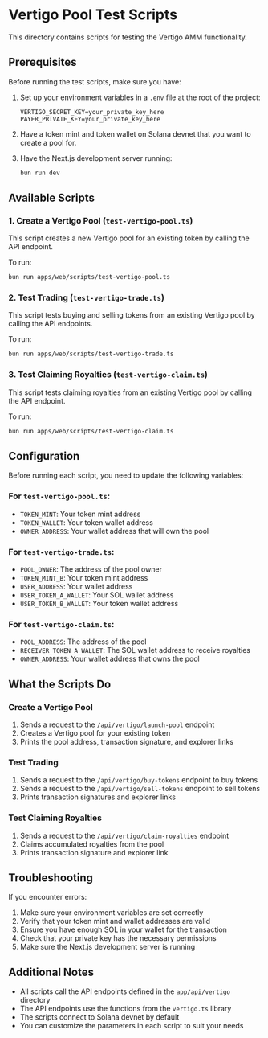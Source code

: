 # Vertigo Pool Test Scripts

This directory contains scripts for testing the Vertigo AMM functionality.

## Prerequisites

Before running the test scripts, make sure you have:

1. Set up your environment variables in a `.env` file at the root of the project:

   ```
   VERTIGO_SECRET_KEY=your_private_key_here
   PAYER_PRIVATE_KEY=your_private_key_here
   ```

2. Have a token mint and token wallet on Solana devnet that you want to create a pool for.

3. Have the Next.js development server running:

   ```bash
   bun run dev
   ```

## Available Scripts

### 1. Create a Vertigo Pool (`test-vertigo-pool.ts`)

This script creates a new Vertigo pool for an existing token by calling the API endpoint.

To run:

```bash
bun run apps/web/scripts/test-vertigo-pool.ts
```

### 2. Test Trading (`test-vertigo-trade.ts`)

This script tests buying and selling tokens from an existing Vertigo pool by calling the API endpoints.

To run:

```bash
bun run apps/web/scripts/test-vertigo-trade.ts
```

### 3. Test Claiming Royalties (`test-vertigo-claim.ts`)

This script tests claiming royalties from an existing Vertigo pool by calling the API endpoint.

To run:

```bash
bun run apps/web/scripts/test-vertigo-claim.ts
```

## Configuration

Before running each script, you need to update the following variables:

### For `test-vertigo-pool.ts`:

- `TOKEN_MINT`: Your token mint address
- `TOKEN_WALLET`: Your token wallet address
- `OWNER_ADDRESS`: Your wallet address that will own the pool

### For `test-vertigo-trade.ts`:

- `POOL_OWNER`: The address of the pool owner
- `TOKEN_MINT_B`: Your token mint address
- `USER_ADDRESS`: Your wallet address
- `USER_TOKEN_A_WALLET`: Your SOL wallet address
- `USER_TOKEN_B_WALLET`: Your token wallet address

### For `test-vertigo-claim.ts`:

- `POOL_ADDRESS`: The address of the pool
- `RECEIVER_TOKEN_A_WALLET`: The SOL wallet address to receive royalties
- `OWNER_ADDRESS`: Your wallet address that owns the pool

## What the Scripts Do

### Create a Vertigo Pool

1. Sends a request to the `/api/vertigo/launch-pool` endpoint
2. Creates a Vertigo pool for your existing token
3. Prints the pool address, transaction signature, and explorer links

### Test Trading

1. Sends a request to the `/api/vertigo/buy-tokens` endpoint to buy tokens
2. Sends a request to the `/api/vertigo/sell-tokens` endpoint to sell tokens
3. Prints transaction signatures and explorer links

### Test Claiming Royalties

1. Sends a request to the `/api/vertigo/claim-royalties` endpoint
2. Claims accumulated royalties from the pool
3. Prints transaction signature and explorer link

## Troubleshooting

If you encounter errors:

1. Make sure your environment variables are set correctly
2. Verify that your token mint and wallet addresses are valid
3. Ensure you have enough SOL in your wallet for the transaction
4. Check that your private key has the necessary permissions
5. Make sure the Next.js development server is running

## Additional Notes

- All scripts call the API endpoints defined in the `app/api/vertigo` directory
- The API endpoints use the functions from the `vertigo.ts` library
- The scripts connect to Solana devnet by default
- You can customize the parameters in each script to suit your needs
